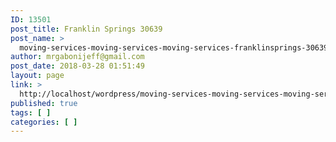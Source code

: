 ```yaml
---
ID: 13501
post_title: Franklin Springs 30639
post_name: >
  moving-services-moving-services-moving-services-franklinsprings-30639
author: mrgabonijeff@gmail.com
post_date: 2018-03-28 01:51:49
layout: page
link: >
  http://localhost/wordpress/moving-services-moving-services-moving-services-franklinsprings-30639/
published: true
tags: [ ]
categories: [ ]
---
```

